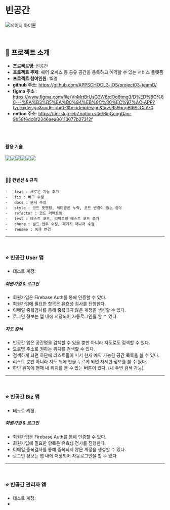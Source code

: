 # 빈공간
![페이지 아이콘](https://tin-slug-eb7.notion.site/image/https%3A%2F%2Fmedia.discordapp.net%2Fattachments%2F1145881976209948734%2F1148443641170362513%2Ffc.jpg?table=block&id=9b58f6dc-6f23-46ae-a801-13077b27312f&spaceId=2579cb2f-2b59-450e-ba2a-4bd4e5932e09&width=250&userId=&cache=v2)

<br />

## 📌 프로젝트 소개
- **프로젝트명**: 빈공간
- **프로젝트 주제**: 쉐어 오피스 등 공유 공간을 등록하고 예약할 수 있는 서비스 플랫폼
- **프로젝트 참여인원**: 15명
- **github 주소**: https://github.com/APPSCHOOL3-iOS/project03-teamD/
- **figma 주소** : https://www.figma.com/file/VnMrtBrUsG3W6tdOo8tmg3/D%ED%8C%80---%EA%B3%B5%EA%B0%84%EB%8C%80%EC%97%AC-APP?type=design&node-id=0-1&mode=design&t=ysR59nogBI6ScGaA-0
- **notion 주소**: https://tin-slug-eb7.notion.site/BinGongGan-9b58f6dc6f2346aea80113077b27312f

<br /><br />

#### 활용 기술
<img  src="https://img.shields.io/badge/Notion-000000?style=for-the-badge&logo=notion&logoColor=white"><img src="https://img.shields.io/badge/figma-F24E1E?style=for-the-badge&logo=figma&logoColor=white"><img src="https://img.shields.io/badge/xcode-147EFB?style=for-the-badge&logo=xcode&logoColor=white"><img src="https://img.shields.io/badge/github-181717?style=for-the-badge&logo=github&logoColor=white"><img src="https://img.shields.io/badge/firebase-FFCA28?style=for-the-badge&logo=firebase&logoColor=white"><img src="https://img.shields.io/badge/swift-F05138?style=for-the-badge&logo=swift&logoColor=white">

<br />

####  🤙🏻 컨벤션 & 규칙
```
-   feat : 새로운 기능 추가
-   fix : 버그 수정
-   docs : 문서 수정
-   style : 코드 포맷팅, 세미콜론 누락, 코드 변경이 없는 경우
-   refactor : 코드 리펙토링
-   test : 테스트 코드, 리펙토링 테스트 코드 추가
-   chore : 빌드 업무 수정, 패키지 매니저 수정
-   rename : 이름 변경
```

-----
<br />

### ⭐️ 빈공간 User 앱
- 테스트 계정:


##### 회원가입 & 로그인
- 회원가입은 Firebase Auth를 통해 인증할 수 있다.
- 회원가입에 필요한 항목은 유효성 검사를 진행한다.
- 이메일 중복검사를 통해 중복되지 않은 계정을 생성할 수 있다.
- 로그인 정보는 앱 내에 저장되어 자동로그인을 할 수 있다.


##### 지도 검색
- 빈공간 앱은 공간명을 검색할 수 있을 뿐만 아니라 지도로도 검색할 수 있다.
- 도로명 주소로 원하는 위치를 검색할 수 있다.
- 검색하게 되면 하단에 리스트들이 떠서 현재 예약 가능한 공간 목록을 볼 수 있다.
- 리스트 뿐만 아니라 지도 위에 핀을 누르게 되면 자세한 정보를 볼 수 있다.
- 하단 왼쪽에 현재 내 위치를 볼 수 있는 버튼이 있다. (내 주변 검색 가능)


---
<br />

### ⭐️ 빈공간 Biz 앱
- 테스트 계정:

##### 회원가입 & 로그인
- 회원가입은 Firebase Auth를 통해 인증할 수 있다.
- 회원가입에 필요한 항목은 유효성 검사를 진행한다.
- 이메일 중복검사를 통해 중복되지 않은 계정을 생성할 수 있다.
- 로그인 정보는 앱 내에 저장되어 자동로그인을 할 수 있다.



---
<br />

### ⭐️ 빈공간 관리자 앱
- 테스트 계정:
- 




